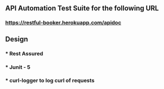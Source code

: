 
## API Automation Test Suite for the following URL 

### https://restful-booker.herokuapp.com/apidoc


## Design

### * Rest Assured 
### * Junit - 5 
### * curl-logger to log curl of requests